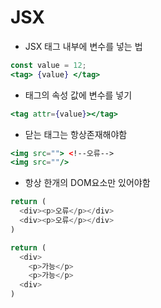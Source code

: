# JSX

* JSX 태그 내부에 변수를 넣는 법

```jsx harmony
const value = 12;
<tag> {value} </tag>
```

* 태그의 속성 값에 변수를 넣기

```jsx harmony
<tag attr={value}></tag>
```

* 닫는 태그는 항상존재해야함

```jsx harmony
<img src=""> <!--오류-->
<img src=""/>  
```

* 항상 한개의 DOM요소만 있어야함

```javascript
return (
  <div><p>오류</p></div>
  <div><p>오류</p></div>
)

return (
  <div>
    <p>가능</p>
    <p>가능</p>
  <div>
)

```

